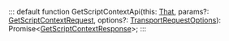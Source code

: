 :::
default function GetScriptContextApi(this: [That](./That.md), params?: [GetScriptContextRequest](./GetScriptContextRequest.md), options?: [TransportRequestOptions](./TransportRequestOptions.md)): Promise<[GetScriptContextResponse](./GetScriptContextResponse.md)>;
:::
